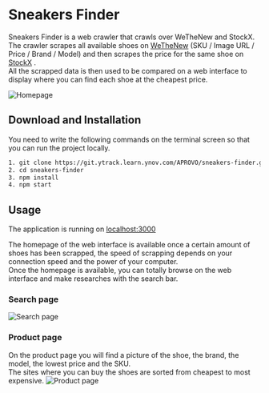 # Sneakers Finder

Sneakers Finder is a web crawler that crawls over WeTheNew and StockX. The crawler scrapes all available shoes
on [WeTheNew](https://wethenew.com/) (SKU / Image URL / Price / Brand / Model) and then scrapes the price for the same
shoe on [StockX](https://stockx.com/) .<br/>
All the scrapped data is then used to be compared on a web interface to display where you can find each shoe at the
cheapest price. <br/>

![Homepage](https://user-images.githubusercontent.com/59230262/216298568-f6fd165f-1541-4b7f-be96-a5532f6a30cc.png)

## Download and Installation

You need to write the following commands on the terminal screen so that you can run the project locally.

```sh
1. git clone https://git.ytrack.learn.ynov.com/APROVO/sneakers-finder.git
2. cd sneakers-finder
3. npm install
4. npm start
```

## Usage

The application is running on [localhost:3000](http://localhost:3000)

The homepage of the web interface is available once a certain amount of shoes has been scrapped, the speed of scrapping
depends on your connection speed and the power of your computer. <br />
Once the homepage is available, you can totally browse on the web interface and make researches with the search
bar. <br />

### Search page

![Search page](https://user-images.githubusercontent.com/59230262/216298709-8a79883b-6bd6-4e4b-bf2b-38253a8f1eb7.png)

### Product page

On the product page you will find a picture of the shoe, the brand, the model, the lowest price and the SKU. <br/>
The sites where you can buy the shoes are sorted from cheapest to most expensive.
![Product page](https://user-images.githubusercontent.com/59230262/216298813-ec6dfd73-7e2a-4555-90a1-d80571c24f19.png)
